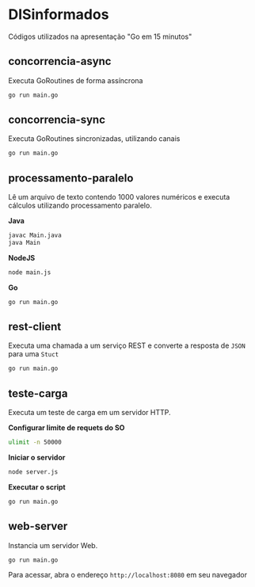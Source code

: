 # DISinformados
Códigos utilizados na apresentação "Go em 15 minutos"

## concorrencia-async
Executa GoRoutines de forma assíncrona

```sh
go run main.go
```

## concorrencia-sync
Executa GoRoutines sincronizadas, utilizando canais

```sh
go run main.go
```

## processamento-paralelo
Lê um arquivo de texto contendo 1000 valores numéricos e executa cálculos utilizando processamento paralelo.

**Java**
```sh
javac Main.java
java Main
```

**NodeJS**
```sh
node main.js
```

**Go**
```sh
go run main.go
```

## rest-client
Executa uma chamada a um serviço REST e converte a resposta de `JSON` para uma `Stuct`

```sh
go run main.go
```

## teste-carga
Executa um teste de carga em um servidor HTTP.

**Configurar limite de requets do SO**
```sh
ulimit -n 50000
```

**Iniciar o servidor**
```sh
node server.js
```

**Executar o script**
```sh
go run main.go
```

## web-server
Instancia um servidor Web.

```sh
go run main.go
```

Para acessar, abra o endereço `http://localhost:8080` em seu navegador
